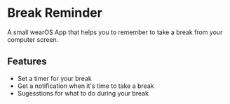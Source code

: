 # Break Reminder

A small wearOS App that helps you to remember to take a break from your computer screen.

## Features

- Set a timer for your break
- Get a notification when it's time to take a break
- Sugesstions for what to do during your break
